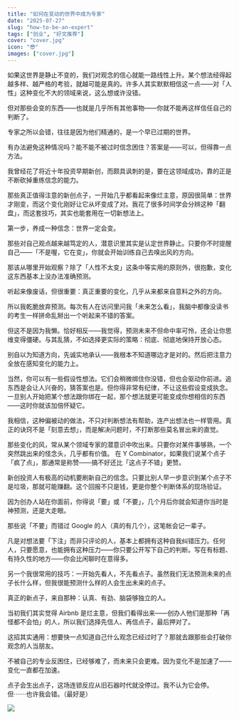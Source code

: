 ```yaml
---
title: "如何在变动的世界中成为专家"
date: "2025-07-27"
slug: "how-to-be-an-expert"
tags: ["创业", "好文推荐"]
cover: "cover.jpg"
icon: "😎"
images: ["cover.jpg"]
---
```

如果这世界是静止不变的，我们对观念的信心就能一路线性上升。某个想法经得起越多样、越严格的考验，就越可能是真的。许多人其实默默相信这一点——对「人性」这种变化不大的领域来说，这么想或许没错。



但对那些会变的东西——也就是几乎所有其他事物——你就不能再这样信任自己的判断了。



专家之所以会错，往往是因为他们精通的，是一个早已过期的世界。



有办法避免这种情况吗？能不能不被过时信念困住？答案是——可以，但得靠一点方法。



我曾经花了将近十年投资早期新创，而颇具讽刺的是，要在这领域成功，靠的正是不断砍掉重练信念的能力。



那些真正值得注意的新创点子，一开始几乎都看起来像烂主意，原因很简单：世界才刚变，而这个变化刚好让它从坏变成了对。我花了很多时间学会分辨这种「翻盘」，而这套技巧，其实也能套用在一切新想法上。



第一步，养成一种信念：世界一定会变。



那些对自己观点越来越笃定的人，潜意识里其实是认定世界静止。只要你不时提醒自己——「不是喔，它在变」，你就会开始训练自己去嗅出风的方向。



那该从哪里开始观察？除了「人性不太变」这条中等实用的原则外，很抱歉，变化这东西基本上没办法准确预测。



听起来像废话，但很重要：真正重要的变化，几乎从来都来自意料之外的方向。



所以我乾脆放弃预测。每次有人在访问里问我「未来怎么看」，我脑中都像没读书的考生一样拼命乱掰出一个听起来不错的答案。



但这不是因为我懒。恰好相反——我觉得，预测未来不但命中率可怜，还会让你思维变得僵硬。与其乱猜，不如选择更实际的策略：彻底、彻底地保持开放心态。



别自以为知道方向，先诚实地承认——我根本不知道哪边才是对的。然后把注意力全放在感知变化的能力上。



当然，你可以有一些假设性想法。它们会稍微绑住你没错，但也会驱动你前进。追东西是会让人兴奋的，猜答案也是。但你得非常有纪律，不让这些假设变成执念。
一旦别人开始把某个想法跟你绑在一起，那个想法就更可能变成你想相信的东西——这时你就该加倍怀疑它。



我相信，这种偏被动的做法，不只对判断想法有帮助，连产出想法也一样管用。真正的诀窍不是「刻意去想」，而是解决问题时，不打断那些莫名冒出来的直觉。



那些变化的风，常从某个领域专家的潜意识中吹出来。只要你对某件事够熟，一个突然跳出来的怪念头，几乎都有价值。
在 Y Combinator，如果我们说某个点子「疯了点」，那通常是称赞——搞不好还比「这点子不错」更赞。



新创投资人有极高的动机要刷新自己的信念。只要比别人早一步意识到某个点子不是垃圾，那就可能赚翻。这个回报不只是钱，更是你整个判断体系的现场验证。



因为创办人站在你面前，你得说「要」或「不要」，几个月后你就会知道你当时是神预测，还是大走眼。



那些说「不要」而错过 Google 的人（真的有几个），这笔帐会记一辈子。



凡是对想法要「下注」而非只评论的人，基本上都拥有这种自我纠错压力。任何人，只要愿意，也能拥有这种压力——你只要公开写下自己的判断。写在有标题、有持久性的地方——你会比闲聊时在意得多。



另一个我很常用的技巧：一开始先看人，不先看点子。虽然我们无法预测未来的点子长什么样，但我很能预测什么样的人会生出未来的点子。



真正的新点子，来自那种：认真、有劲、脑袋够独立的人。



当初我们其实觉得 Airbnb 是烂主意，但我们看得出来——创办人他们是那种「再怪都不会怕」的人，所以我们选择先信人、再信点子，最后押对了。



这招其实通用：想要快一点知道自己什么观念已经过时了？那就去跟那些会打破你观念的人当朋友。



不被自己的专业反困住，已经够难了，而未来只会更难。因为变化不是加速了——变化一直都在加速。



点子会生出点子，这场连锁反应从旧石器时代就没停过。我不认为它会停。
但⋯⋯也许我会错。（最好是）




![](https://prod-files-secure.s3.us-west-2.amazonaws.com/112d0858-5090-4d34-a606-b75eb8d65fd2/46476355-9cf3-4e99-9b7a-3531bc426380/1000202064.png?X-Amz-Algorithm=AWS4-HMAC-SHA256&X-Amz-Content-Sha256=UNSIGNED-PAYLOAD&X-Amz-Credential=ASIAZI2LB466WACX2457%2F20250930%2Fus-west-2%2Fs3%2Faws4_request&X-Amz-Date=20250930T031949Z&X-Amz-Expires=3600&X-Amz-Security-Token=IQoJb3JpZ2luX2VjEFsaCXVzLXdlc3QtMiJGMEQCIFw%2BAbRzKdJol3A4KRX1yFOBJv2OvtaJp0GY1PZ5awMVAiBT3lMostmy6Rc8W161gE%2BQjScRvMj13HytfswpnBTFeSqIBAjk%2F%2F%2F%2F%2F%2F%2F%2F%2F%2F8BEAAaDDYzNzQyMzE4MzgwNSIMrfqgb%2FY2UglKjxXHKtwD9fEokqH3EogymPdqaBEGTQmT08zK1AG1FvZejK7L6qMTbf0BzittKRkJSq0ml0gT2JHF3hnw3Y5%2BSF6TIq6ZrAQo35TCEaaDG8arR4aGCYyXHaPjoNINIUPbOUdjkxFLCz6g%2ByM8wV5ARVtA0P5R7YpOyXNmB6f51Bo12CObO9gdyLGMtWB2S8uHUXv5SseilfRVzHYCWuzMBAExkCTe4sHjiUSjVZbeE2WSP%2FxVjBuQusZYdNpi6bFFWgu%2BynBEmvN4ut2sWv5N1qqCqZG5BRwcGPB3dASCzhwQlBKvAy80BgnhpDZrscQBk6M6j6QrMuQOawuTDETkGeE8%2BKfDKctJTFuQFBu%2Fm2rnz2uq20g%2Bvl0L%2BDQMuKLtbH5O3t%2Bdkgy%2BIlLQ43e9cOoTVPMs3jCSIYIZbdAKs786UoM%2B1t2qLBfPuuvteoOFuXuzJNT3f7iEnZ%2BFvwcRL1E2PjU1PRvx9HL%2BXlDDY4S0oLxsViZ8T9HWwkymWWaNxTLXS%2FUc0HgB87IV3e%2F%2F6UOUstZW849WDz%2BVGvBHGsItcX1cRq0pXDCaTyLqPryr8dBMZkcWVvGkLfALpp3BB3gNNqEIG4YzMn1AYmpSvaCW%2BRQ5nJWYaUJQvzeyfOMgV48w7YntxgY6pgHDF1L6mBQFQBIyHgYu%2Fw%2FmSRLzRNMVMIDiBxY2%2FqFfV1mL2jMwFA6EYQKv6vEbWd0y9Wm9Qv3mxID6Wc30d3u6h0ebzHkQ%2BW0FtyfDxuQxxCVEti91SGF0fHJdzpoiolLF2gi4YxJlqy6KirF0ae6xoWyYdcr53XXcbRaf%2B3VnCF3p3qiFZdAz0VVLUD1kGL%2FGXnVn6OOjAZxs3gFrzZ%2FH00kz84Ok&X-Amz-Signature=e601eb6e2f223ea2d1ac96e4212feaeb72bb3585fc6135606fcad7227b889ab8&X-Amz-SignedHeaders=host&x-amz-checksum-mode=ENABLED&x-id=GetObject)

